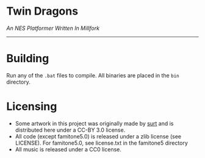# Twin Dragons

*An NES Platformer Written In Millfork*

---

# Building

Run any of the `.bat` files to compile.  All binaries are placed in the
`bin` directory.

# Licensing
* Some artwork in this project was originally made by [surt](https://opengameart.org/content/twin-dragons) and is distributed here under a CC-BY 3.0 license.
* All code (except famitone5.0) is released under a zlib license (see LICENSE). For famitone5.0, see license.txt in the famitone5 directory
* All music is released under a CC0 license.
